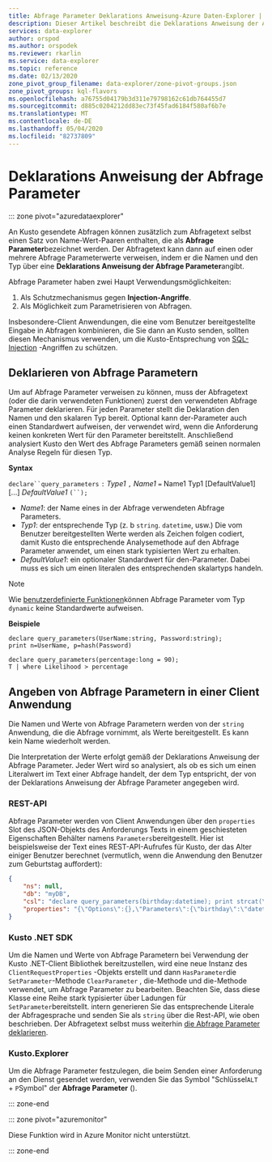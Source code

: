 ```yaml
---
title: Abfrage Parameter Deklarations Anweisung-Azure Daten-Explorer | Microsoft-Dokumentation
description: Dieser Artikel beschreibt die Deklarations Anweisung der Abfrage Parameter in Azure Daten-Explorer.
services: data-explorer
author: orspod
ms.author: orspodek
ms.reviewer: rkarlin
ms.service: data-explorer
ms.topic: reference
ms.date: 02/13/2020
zone_pivot_group_filename: data-explorer/zone-pivot-groups.json
zone_pivot_groups: kql-flavors
ms.openlocfilehash: a76755d04179b3d311e79798162c61db764455d7
ms.sourcegitcommit: d885c0204212dd83ec73f45fad6184f580af6b7e
ms.translationtype: MT
ms.contentlocale: de-DE
ms.lasthandoff: 05/04/2020
ms.locfileid: "82737809"
---
```

# <a name="query-parameters-declaration-statement"></a>Deklarations Anweisung der Abfrage Parameter

::: zone pivot="azuredataexplorer"

An Kusto gesendete Abfragen können zusätzlich zum Abfragetext selbst einen Satz von Name-Wert-Paaren enthalten, die als **Abfrage Parameter**bezeichnet werden. Der Abfragetext kann dann auf einen oder mehrere Abfrage Parameterwerte verweisen, indem er die Namen und den Typ über eine **Deklarations Anweisung der Abfrage Parameter**angibt.

Abfrage Parameter haben zwei Haupt Verwendungsmöglichkeiten:

1. Als Schutzmechanismus gegen **Injection-Angriffe**.
2. Als Möglichkeit zum Parametrisieren von Abfragen.

Insbesondere-Client Anwendungen, die eine vom Benutzer bereitgestellte Eingabe in Abfragen kombinieren, die Sie dann an Kusto senden, sollten diesen Mechanismus verwenden, um die Kusto-Entsprechung von [SQL-Injection](https://en.wikipedia.org/wiki/SQL_injection) -Angriffen zu schützen.

## <a name="declaring-query-parameters"></a>Deklarieren von Abfrage Parametern

Um auf Abfrage Parameter verweisen zu können, muss der Abfragetext (oder die darin verwendeten Funktionen) zuerst den verwendeten Abfrage Parameter deklarieren. Für jeden Parameter stellt die Deklaration den Namen und den skalaren Typ bereit. Optional kann der-Parameter auch einen Standardwert aufweisen, der verwendet wird, wenn die Anforderung keinen konkreten Wert für den Parameter bereitstellt. Anschließend analysiert Kusto den Wert des Abfrage Parameters gemäß seinen normalen Analyse Regeln für diesen Typ.

**Syntax**

`declare``query_parameters` `:` *Type1* `,` *Name1* `=` Name1 Typ1 [DefaultValue1] [...] *DefaultValue1* `(``);`

* *Name1*: der Name eines in der Abfrage verwendeten Abfrage Parameters.
* *Typ1*: der entsprechende Typ (z. b `string`. `datetime`, usw.) Die vom Benutzer bereitgestellten Werte werden als Zeichen folgen codiert, damit Kusto die entsprechende Analysemethode auf den Abfrage Parameter anwendet, um einen stark typisierten Wert zu erhalten.
* *DefaultValue1*: ein optionaler Standardwert für den-Parameter. Dabei muss es sich um einen literalen des entsprechenden skalartyps handeln.

> [!NOTE]
> Wie [benutzerdefinierte Funktionen](functions/user-defined-functions.md)können Abfrage Parameter vom Typ `dynamic` keine Standardwerte aufweisen.

**Beispiele**

```kusto
declare query_parameters(UserName:string, Password:string);
print n=UserName, p=hash(Password)
```

```kusto
declare query_parameters(percentage:long = 90);
T | where Likelihood > percentage
```

## <a name="specifying-query-parameters-in-a-client-application"></a>Angeben von Abfrage Parametern in einer Client Anwendung

Die Namen und Werte von Abfrage Parametern werden von der `string` Anwendung, die die Abfrage vornimmt, als Werte bereitgestellt. Es kann kein Name wiederholt werden.

Die Interpretation der Werte erfolgt gemäß der Deklarations Anweisung der Abfrage Parameter. Jeder Wert wird so analysiert, als ob es sich um einen Literalwert im Text einer Abfrage handelt, der dem Typ entspricht, der von der Deklarations Anweisung der Abfrage Parameter angegeben wird.

### <a name="rest-api"></a>REST-API

Abfrage Parameter werden von Client Anwendungen über den `properties` Slot des JSON-Objekts des Anforderungs Texts in einem geschiesteten Eigenschaften Behälter namens `Parameters`bereitgestellt. Hier ist beispielsweise der Text eines REST-API-Aufrufes für Kusto, der das Alter einiger Benutzer berechnet (vermutlich, wenn die Anwendung den Benutzer zum Geburtstag auffordert):

``` json
{
    "ns": null,
    "db": "myDB",
    "csl": "declare query_parameters(birthday:datetime); print strcat(\"Your age is: \", tostring(now() - birthday))",
    "properties": "{\"Options\":{},\"Parameters\":{\"birthday\":\"datetime(1970-05-11)\",\"courses\":\"dynamic(['Java', 'C++'])\"}}"
}
```

### <a name="kusto-net-sdk"></a>Kusto .NET SDK

Um die Namen und Werte von Abfrage Parametern bei Verwendung der Kusto .NET-Client Bibliothek bereitzustellen, wird eine neue Instanz des `ClientRequestProperties` -Objekts erstellt und dann `HasParameter`die `SetParameter`-Methode `ClearParameter` , die-Methode und die-Methode verwendet, um Abfrage Parameter zu bearbeiten. Beachten Sie, dass diese Klasse eine Reihe stark typisierter über Ladungen für `SetParameter`bereitstellt. intern generieren Sie das entsprechende Literale der Abfragesprache und senden Sie als `string` über die Rest-API, wie oben beschrieben. Der Abfragetext selbst muss weiterhin [die Abfrage Parameter deklarieren](#declaring-query-parameters).

### <a name="kustoexplorer"></a>Kusto.Explorer

Um die Abfrage Parameter festzulegen, die beim Senden einer Anforderung an den Dienst gesendet werden, verwenden Sie das Symbol "Schlüssel`ALT` + `P`Symbol" der **Abfrage Parameter** ().

::: zone-end

::: zone pivot="azuremonitor"

Diese Funktion wird in Azure Monitor nicht unterstützt.

::: zone-end
